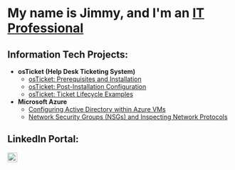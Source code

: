 <h1>My name is Jimmy, and I'm an <a href="https://www.linkedin.com/in/jimmylokure/">IT Professional</a></h1>

<h2>Information Tech Projects:</h2>

- <b>osTicket (Help Desk Ticketing System)</b>
  - [osTicket: Prerequisites and Installation](https://github.com/jimmylokure/osticket-prereqs)
  - [osTicket: Post-Installation Configuration](https://github.com/jimmylokure/post-install-config)
  - [osTicket: Ticket Lifecycle Examples](https://github.com/jimmylokure/ticket-lifecycle)
- <b>Microsoft Azure</b>
  - [Configuring Active Directory within Azure VMs](https://github.com/jimmylokure/configure-ad)
  - [Network Security Groups (NSGs) and Inspecting Network Protocols](https://github.com/jimmylokure/azure-network-protocols)

<h2>LinkedIn Portal:</h2>

[<img align="left" alt="Jimmy | LinkedIn" width="22px" src="https://cdn.jsdelivr.net/npm/simple-icons@v3/icons/linkedin.svg" />][linkedin]

[linkedin]: https://www.linkedin.com/in/jimmylokure/
